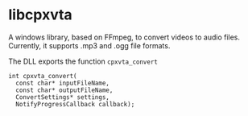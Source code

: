 libcpxvta
=========

A windows library, based on FFmpeg, to convert videos to audio files. Currently, it supports .mp3 and .ogg file formats.

The DLL exports the function `cpxvta_convert`

    int cpxvta_convert(
      const char* inputFileName, 
      const char* outputFileName, 
      ConvertSettings* settings, 
      NotifyProgressCallback callback);
